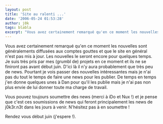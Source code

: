 ```yaml
---
layout: post
title: 'Site au ralenti ...'
date: '2006-05-24 01:53:28'
author: j0k
tags: blabla
excerpt: "Vous avez certainement remarqué qu'en ce moment les nouvelles sont généralements diffusées aux comptes gouttes et que le site en général n'est pas mis à jour.     \nLes nouvelles le seront encore pour quelques temps. Je suis très pris par mes (grumbl de) projets en ce moment et ils ne se finiront pas avant début juin. D'ici là il n'y aura probablement que très peu      …"
---
```


Vous avez certainement remarqué qu'en ce moment les nouvelles sont généralements diffusées aux comptes gouttes et que le site en général n'est pas mis à jour.
Les nouvelles le seront encore pour quelques temps. Je suis très pris par mes (grumbl de) projets en ce moment et ils ne se finiront pas avant début juin. D'ici là il n'y aura probablement que très peu de news. Pourtant je vois passer des nouvelles intéressantes mais je n'ai pas du tout le temps de faire une news pour les publier. De temps en temps j'en donne quelques unes à Dan pour qu'il les publie mais je n'ai pas non plus envie de lui donner toute ma charge de travail.

Vous pouvez toujours soumettre des news (merci à iDo et Nux !) et je pense que c'est ces soumissions de news qui feront principalement les news de j0k3r.n3t dans les jours à venir. N'hésitez pas à en soumettre !

Rendez vous début juin (j'espere !).
